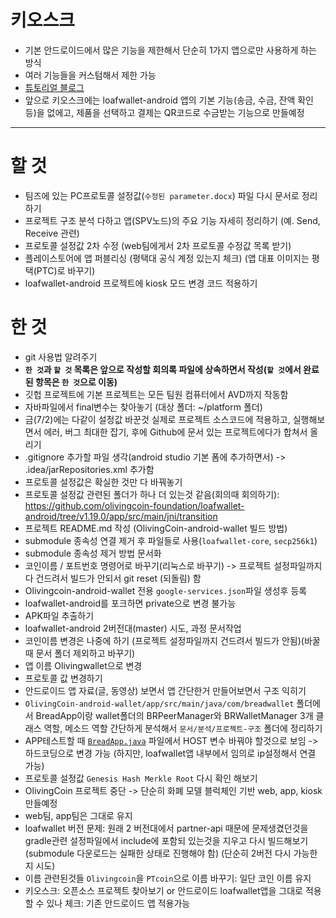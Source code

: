 # 키오스크
- 기본 안드로이드에서 많은 기능을 제한해서 단순히 1가지 앱으로만 사용하게 하는 방식
- 여러 기능들을 커스텀해서 제한 가능
- [튜토리얼 블로그](http://sjava.net/2020/05/%EC%95%88%EB%93%9C%EB%A1%9C%EC%9D%B4%EB%93%9C-%ED%82%A4%EC%98%A4%EC%8A%A4%ED%81%ACkiosk-%EC%95%B1-%EA%B0%9C%EB%B0%9C-1-3/)
- 앞으로 키오스크에는 loafwallet-android 앱의 기본 기능(송금, 수금, 잔액 확인 등)을 없에고, 제품을 선택하고 결제는 QR코드로 수금받는 기능으로 만들예정

---
# 할 것
- 팀즈에 있는 PC프로토콜 설정값(`수정된 parameter.docx`) 파일 다시 문서로 정리하기
- 프로젝트 구조 분석 다하고 앱(SPV노드)의 주요 기능 자세히 정리하기 (예. Send, Receive 관련)
- 프로토콜 설정값 2차 수정 (web팀에게서 2차 프로토콜 수정값 목록 받기)
- 플레이스토어에 앱 퍼블리싱 (평택대 공식 계정 있는지 체크) (앱 대표 이미지는 평택(PTC)로 바꾸기)
- loafwallet-android 프로젝트에 kiosk 모드 변경 코드 적용하기





# 한 것
- git 사용법 알려주기
- **`한 것`과 `할 것` 목록은 앞으로 작성할 회의록 파일에 상속하면서 작성(`할 것`에서 완료된 항목은 `한 것`으로 이동)**
- 깃헙 프로젝트에 기본 프로젝트는 모든 팀원 컴퓨터에서 AVD까지 작동함
- 자바파일에서 final변수는 찾아놓기 (대상 폴더: ~/platform 폴더)
- 금(7/2)에는 다같이 설정값 바꾼것 실제로 프로젝트 소스코드에 적용하고, 실행해보면서 에러, 버그 최대한 잡기, 후에 Github에 문서 있는 프로젝트에다가 합쳐서 올리기
- .gitignore 추가할 파일 생각(android studio 기본 폼에 추가하면서) -> .idea/jarRepositories.xml 추가함
- 프로토콜 설정값은 확실한 것만 다 바꿔놓기
- 프로토콜 설정값 관련된 폴더가 하나 더 있는것 같음(회의때 회의하기): https://github.com/olivingcoin-foundation/loafwallet-android/tree/v1.19.0/app/src/main/jni/transition
- 프로젝트 README.md 작성 (OlivingCoin-android-wallet 빌드 방법)
- submodule 종속성 연결 제거 후 파일들로 사용(`loafwallet-core`, `secp256k1`)
- submodule 종속성 제거 방법 문서화
- 코인이름 / 포트번호 명령어로 바꾸기(리눅스로 바꾸기) -> 프로젝트 설정파일까지 다 건드려서 빌드가 안되서 git reset (되돌림) 함
- Olivingcoin-android-wallet 전용 `google-services.json`파일 생성후 등록
- loafwallet-android를 포크하면 private으로 변경 불가능
- APK파일 추출하기
- loafwallet-android 2버전대(master) 시도, 과정 문서작업
- 코인이름 변경은 나중에 하기 (프로젝트 설정파일까지 건드려서 빌드가 안됨)(바꿀 때 문서 폴더 제외하고 바꾸기)
- 앱 이름 Olivingwallet으로 변경
- 프로토콜 값 변경하기
- 안드로이드 앱 자료(글, 동영상) 보면서 앱 간단한거 만들어보면서 구조 익히기
- `OlivingCoin-android-wallet/app/src/main/java/com/breadwallet` 폴더에서 BreadApp이랑 wallet폴더의 BRPeerManager와 
BRWalletManager 3개 클래스 역할, 메소드 역할 간단하게 분석해서 `문서/분석/프로젝트-구조` 폴더에 정리하기
- APP테스트할 때 [`BreadApp.java`](https://github.com/olivingcoin/OlivingCoin-android-wallet/blob/main/app/src/main/java/com/breadwallet/BreadApp.java) 파일에서 HOST 변수 바꿔야 할것으로 보임 -> 하드코딩으로 변경 가능 (하지만, loafwallet앱 내부에서 임의로 ip설정해서 연결 가능)
- 프로토콜 설정값 `Genesis Hash Merkle Root` 다시 확인 해보기
- OlivingCoin 프로젝트 중단 -> 단순히 화폐 모델 블럭체인 기반 web, app, kiosk 만들예정
- web팀, app팀은 그대로 유지
- loafwallet 버전 문제: 원래 2 버전대에서 partner-api 때문에 문제생겼던것을 gradle관련 설정파일에서 include에 포함되 있는것을 지우고 다시 빌드해보기 (submodule 다운로드는 실패한 상태로 진행해야 함) (단순히 2버전 다시 가능한지 시도)
- 이름 관련된것들 `Olivingcoin`을 `PTcoin`으로 이름 바꾸기: 일단 코인 이름 유지
- 키오스크: 오픈소스 프로젝트 찾아보기 or 안드로이드 loafwallet앱을 그대로 적용할 수 있나 체크: 기존 안드로이드 앱 적용가능





